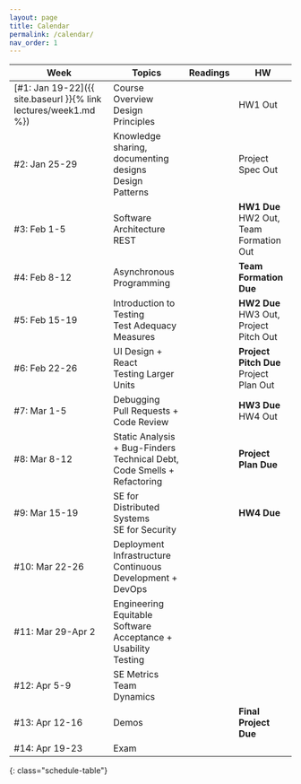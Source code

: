 ```yaml
---
layout: page
title: Calendar
permalink: /calendar/
nav_order: 1
---
```

| Week              | Topics                                                                      | Readings | HW |
|-------------------|-----------------------------------------------------------------------------|----------|----|
| [#1: Jan 19-22]({{ site.baseurl }}{% link lectures/week1.md %})     | Course Overview<br />Design Principles					                  |          | HW1 Out   |
| #2: Jan 25-29     | Knowledge sharing, documenting designs<br />Design Patterns                 |          | Project Spec Out    |
| #3: Feb 1-5       | Software Architecture<br />REST                           			      |          | **HW1 Due**<br />HW2 Out, Team Formation Out    |
| #4: Feb 8-12      | Asynchronous Programming                                                    |          | **Team Formation Due**    |
| #5: Feb 15-19     | Introduction to Testing<br />Test Adequacy Measures	                      |          | **HW2 Due**<br />HW3 Out, Project Pitch Out    |
| #6: Feb 22-26     | UI Design + React<br />Testing Larger Units                                 |          | **Project Pitch Due**<br /> Project Plan Out    |
| #7: Mar 1-5       | Debugging<br />Pull Requests + Code Review                                  |          | **HW3 Due**<br />HW4 Out |
| #8: Mar 8-12      | Static Analysis + Bug-Finders<br />Technical Debt, Code Smells + Refactoring  |          |  **Project Plan Due**  |
| #9: Mar 15-19     | SE for Distributed Systems<br />SE for Security 	                          |          |    **HW4 Due** |
| #10: Mar 22-26    | Deployment Infrastructure<br />Continuous Development + DevOps              |          |    |
| #11: Mar 29-Apr 2 | Engineering Equitable Software<br />Acceptance + Usability Testing   		  |          |    |
| #12: Apr 5-9      | SE Metrics <br />Team Dynamics											  |          |    |
| #13: Apr 12-16    | Demos                                   							          |          |    **Final Project Due** |
| #14: Apr 19-23    | Exam                                                                        |          |    |
{: class="schedule-table"}
